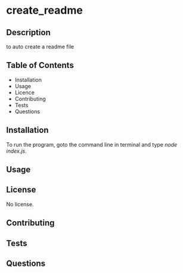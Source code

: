 # create_readme

## Description

to auto create a readme file

## Table of Contents

- Installation
- Usage
- Licence
- Contributing
- Tests
- Questions

## Installation

To run the program, goto the command line in terminal and type _node index.js_.

## Usage

## License

No license.

## Contributing

## Tests

## Questions